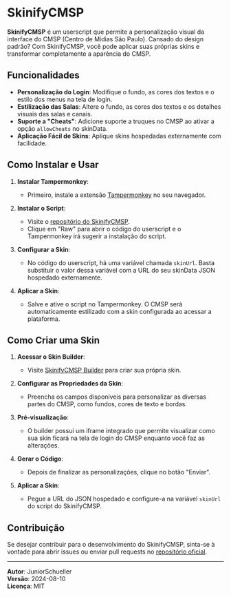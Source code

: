 # SkinifyCMSP

**SkinifyCMSP** é um userscript que permite a personalização visual da interface do CMSP (Centro de Mídias São Paulo). Cansado do design padrão? Com SkinifyCMSP, você pode aplicar suas próprias skins e transformar completamente a aparência do CMSP.

## Funcionalidades

- **Personalização do Login**: Modifique o fundo, as cores dos textos e o estilo dos menus na tela de login.
- **Estilização das Salas**: Altere o fundo, as cores dos textos e os detalhes visuais das salas e canais.
- **Suporte a "Cheats"**: Adicione suporte a truques no CMSP ao ativar a opção `allowCheats` no skinData.
- **Aplicação Fácil de Skins**: Aplique skins hospedadas externamente com facilidade.

## Como Instalar e Usar

1. **Instalar Tampermonkey**:
   - Primeiro, instale a extensão [Tampermonkey](https://www.tampermonkey.net/) no seu navegador.

2. **Instalar o Script**:
   - Visite o [repositório do SkinifyCMSP](https://github.com/JuniorSchueller/SkinifyCMSP).
   - Clique em "Raw" para abrir o código do userscript e o Tampermonkey irá sugerir a instalação do script.

3. **Configurar a Skin**:
   - No código do userscript, há uma variável chamada `skinUrl`. Basta substituir o valor dessa variável com a URL do seu skinData JSON hospedado externamente.

4. **Aplicar a Skin**:
   - Salve e ative o script no Tampermonkey. O CMSP será automaticamente estilizado com a skin configurada ao acessar a plataforma.

## Como Criar uma Skin

1. **Acessar o Skin Builder**:
   - Visite [SkinifyCMSP Builder](https://skinifycmsp-builder.vercel.app/) para criar sua própria skin.

2. **Configurar as Propriedades da Skin**:
   - Preencha os campos disponíveis para personalizar as diversas partes do CMSP, como fundos, cores de texto e bordas.

3. **Pré-visualização**:
   - O builder possui um iframe integrado que permite visualizar como sua skin ficará na tela de login do CMSP enquanto você faz as alterações.

4. **Gerar o Código**:
   - Depois de finalizar as personalizações, clique no botão "Enviar".

5. **Aplicar a Skin**:
   - Pegue a URL do JSON hospedado e configure-a na variável `skinUrl` do script do SkinifyCMSP.

## Contribuição

Se desejar contribuir para o desenvolvimento do SkinifyCMSP, sinta-se à vontade para abrir issues ou enviar pull requests no [repositório oficial](https://github.com/JuniorSchueller/SkinifyCMSP).

---

**Autor**: JuniorSchueller  
**Versão**: 2024-08-10  
**Licença**: MIT
